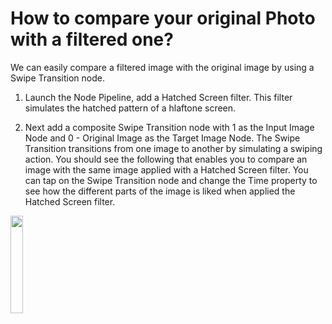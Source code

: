# How to compare your original Photo with a filtered one?

We can easily compare a filtered image with the original image by using a Swipe Transition node.

1. Launch the Node Pipeline, add a Hatched Screen filter. This filter simulates the hatched pattern of a hlaftone screen.

2. Next add a composite Swipe Transition node with 1 as the Input Image Node and 0 - Original Image as the Target Image Node. The Swipe Transition transitions from one image to another by simulating a swiping action. You should see the following that enables you to compare an image with the same image applied with a Hatched Screen filter. You can tap on the Swipe Transition node and change the Time property to see how the different parts of the image is liked when applied the Hatched Screen filter.

<img src="https://user-images.githubusercontent.com/47021297/187808514-0bbdc973-aa2d-44d2-89c9-58921746a978.PNG" width="20%" height="20%">

